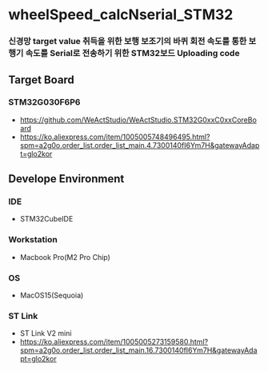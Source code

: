 # wheelSpeed_calcNserial_STM32
### 신경망 target value 취득을 위한 보행 보조기의 바퀴 회전 속도를 통한 보행기 속도를 Serial로 전송하기 위한 STM32보드 Uploading code

## Target Board
### STM32G030F6P6
- https://github.com/WeActStudio/WeActStudio.STM32G0xxC0xxCoreBoard
- https://ko.aliexpress.com/item/1005005748496495.html?spm=a2g0o.order_list.order_list_main.4.7300140fI6Ym7H&gatewayAdapt=glo2kor

## Develope Environment
### IDE
- STM32CubeIDE
### Workstation
- Macbook Pro(M2 Pro Chip)
### OS
- MacOS15(Sequoia)
### ST Link
- ST Link V2 mini
- https://ko.aliexpress.com/item/1005005273159580.html?spm=a2g0o.order_list.order_list_main.16.7300140fI6Ym7H&gatewayAdapt=glo2kor
